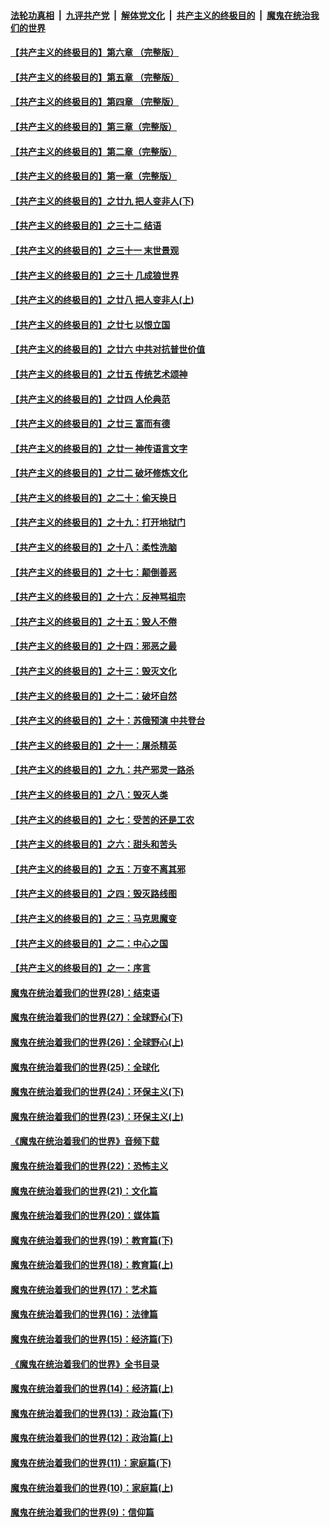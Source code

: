 ####  [法轮功真相](../../../../basic/blob/master/README.md?t=01221513) &nbsp;|&nbsp; [九评共产党](../../../../9ping.md/blob/master/README.md?t=01221513) &nbsp;|&nbsp; [解体党文化](../../../../jtdwh.md/blob/master/README.md?t=01221513)  &nbsp;|&nbsp; [共产主义的终极目的](../../../../gczydzjmd.md/blob/master/README.md?t=01221513) &nbsp;|&nbsp; [魔鬼在统治我们的世界](../../../../mgztzwmdsj.md/blob/master/README.md?t=01221513) 

#### [【共产主义的终极目的】第六章 （完整版）](../pages/nsc422/n11428913.md?t=01221513) 

#### [【共产主义的终极目的】第五章 （完整版）](../pages/nsc422/n11428912.md?t=01221513) 

#### [【共产主义的终极目的】第四章 （完整版）](../pages/nsc422/n11428907.md?t=01221513) 

#### [【共产主义的终极目的】第三章（完整版）](../pages/nsc422/n11428848.md?t=01221513) 

#### [【共产主义的终极目的】第二章（完整版）](../pages/nsc422/n11428831.md?t=01221513) 

#### [【共产主义的终极目的】第一章（完整版）](../pages/nsc422/n11417651.md?t=01221513) 

#### [【共产主义的终极目的】之廿九 把人变非人(下)](../pages/nsc422/n11344140.md?t=01221513) 

#### [【共产主义的终极目的】之三十二 结语](../pages/nsc422/n11360535.md?t=01221513) 

#### [【共产主义的终极目的】之三十一 末世景观](../pages/nsc422/n11351129.md?t=01221513) 

#### [【共产主义的终极目的】之三十 几成狼世界](../pages/nsc422/n11348280.md?t=01221513) 

#### [【共产主义的终极目的】之廿八 把人变非人(上)](../pages/nsc422/n11340492.md?t=01221513) 

#### [【共产主义的终极目的】之廿七 以恨立国](../pages/nsc422/n11336944.md?t=01221513) 

#### [【共产主义的终极目的】之廿六 中共对抗普世价值](../pages/nsc422/n11324785.md?t=01221513) 

#### [【共产主义的终极目的】之廿五 传统艺术颂神](../pages/nsc422/n11296396.md?t=01221513) 

#### [【共产主义的终极目的】之廿四 人伦典范](../pages/nsc422/n11296397.md?t=01221513) 

#### [【共产主义的终极目的】之廿三 富而有德](../pages/nsc422/n11283598.md?t=01221513) 

#### [【共产主义的终极目的】之廿一 神传语言文字](../pages/nsc422/n11263265.md?t=01221513) 

#### [【共产主义的终极目的】之廿二 破坏修炼文化](../pages/nsc422/n11245728.md?t=01221513) 

#### [【共产主义的终极目的】之二十：偷天换日](../pages/nsc422/n11238846.md?t=01221513) 

#### [【共产主义的终极目的】之十九：打开地狱门](../pages/nsc422/n11206376.md?t=01221513) 

#### [【共产主义的终极目的】之十八：柔性洗脑](../pages/nsc422/n11199994.md?t=01221513) 

#### [【共产主义的终极目的】之十七：颠倒善恶](../pages/nsc422/n11179782.md?t=01221513) 

#### [【共产主义的终极目的】之十六：反神骂祖宗](../pages/nsc422/n11166798.md?t=01221513) 

#### [【共产主义的终极目的】之十五：毁人不倦](../pages/nsc422/n11166792.md?t=01221513) 

#### [【共产主义的终极目的】之十四：邪恶之最](../pages/nsc422/n11150249.md?t=01221513) 

#### [【共产主义的终极目的】之十三：毁灭文化](../pages/nsc422/n11135227.md?t=01221513) 

#### [【共产主义的终极目的】之十二：破坏自然](../pages/nsc422/n11135214.md?t=01221513) 

#### [【共产主义的终极目的】之十：苏俄预演 中共登台](../pages/nsc422/n11118424.md?t=01221513) 

#### [【共产主义的终极目的】之十一：屠杀精英](../pages/nsc422/n11118442.md?t=01221513) 

#### [【共产主义的终极目的】之九：共产邪灵一路杀](../pages/nsc422/n11114139.md?t=01221513) 

#### [【共产主义的终极目的】之八：毁灭人类](../pages/nsc422/n11108503.md?t=01221513) 

#### [【共产主义的终极目的】之七：受苦的还是工农](../pages/nsc422/n11101809.md?t=01221513) 

#### [【共产主义的终极目的】之六：甜头和苦头](../pages/nsc422/n11096971.md?t=01221513) 

#### [【共产主义的终极目的】之五：万变不离其邪](../pages/nsc422/n11091285.md?t=01221513) 

#### [【共产主义的终极目的】之四：毁灭路线图](../pages/nsc422/n11086284.md?t=01221513) 

#### [【共产主义的终极目的】之三：马克思魔变](../pages/nsc422/n11061941.md?t=01221513) 

#### [【共产主义的终极目的】之二：中心之国](../pages/nsc422/n11047728.md?t=01221513) 

#### [【共产主义的终极目的】之一：序言](../pages/nsc422/n11086077.md?t=01221513) 

#### [魔鬼在统治着我们的世界(28)：结束语](../pages/nsc422/n10936246.md?t=01221513) 

#### [魔鬼在统治着我们的世界(27)：全球野心(下)](../pages/nsc422/n10928319.md?t=01221513) 

#### [魔鬼在统治着我们的世界(26)：全球野心(上)](../pages/nsc422/n10900318.md?t=01221513) 

#### [魔鬼在统治着我们的世界(25)：全球化](../pages/nsc422/n10788205.md?t=01221513) 

#### [魔鬼在统治着我们的世界(24)：环保主义(下)](../pages/nsc422/n10695307.md?t=01221513) 

#### [魔鬼在统治着我们的世界(23)：环保主义(上)](../pages/nsc422/n10688613.md?t=01221513) 

#### [《魔鬼在统治着我们的世界》音频下载](../pages/nsc422/n10635553.md?t=01221513) 

#### [魔鬼在统治着我们的世界(22)：恐怖主义](../pages/nsc422/n10614727.md?t=01221513) 

#### [魔鬼在统治着我们的世界(21)：文化篇](../pages/nsc422/n10597706.md?t=01221513) 

#### [魔鬼在统治着我们的世界(20)：媒体篇](../pages/nsc422/n10586579.md?t=01221513) 

#### [魔鬼在统治着我们的世界(19)：教育篇(下)](../pages/nsc422/n10564808.md?t=01221513) 

#### [魔鬼在统治着我们的世界(18)：教育篇(上)](../pages/nsc422/n10526970.md?t=01221513) 

#### [魔鬼在统治着我们的世界(17)：艺术篇](../pages/nsc422/n10499093.md?t=01221513) 

#### [魔鬼在统治着我们的世界(16)：法律篇](../pages/nsc422/n10485969.md?t=01221513) 

#### [魔鬼在统治着我们的世界(15)：经济篇(下)](../pages/nsc422/n10469975.md?t=01221513) 

#### [《魔鬼在统治着我们的世界》全书目录](../pages/nsc422/n10464261.md?t=01221513) 

#### [魔鬼在统治着我们的世界(14)：经济篇(上)](../pages/nsc422/n10457370.md?t=01221513) 

#### [魔鬼在统治着我们的世界(13)：政治篇(下)](../pages/nsc422/n10448270.md?t=01221513) 

#### [魔鬼在统治着我们的世界(12)：政治篇(上)](../pages/nsc422/n10444576.md?t=01221513) 

#### [魔鬼在统治着我们的世界(11)：家庭篇(下)](../pages/nsc422/n10440961.md?t=01221513) 

#### [魔鬼在统治着我们的世界(10)：家庭篇(上)](../pages/nsc422/n10435448.md?t=01221513) 

#### [魔鬼在统治着我们的世界(9)：信仰篇](../pages/nsc422/n10432159.md?t=01221513) 


